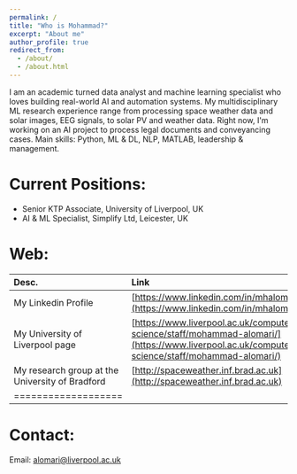 ```yaml
---
permalink: /
title: "Who is Mohammad?"
excerpt: "About me"
author_profile: true
redirect_from: 
  - /about/
  - /about.html
---
```


I am an academic turned data analyst and machine learning specialist who loves building real-world AI and automation systems. My multidisciplinary ML research experience range from processing space weather data and solar images, EEG signals, to solar PV and weather data. Right now, I'm working on an AI project to process legal documents and conveyancing cases. Main skills: Python, ML & DL, NLP, MATLAB, leadership & management.

Current Positions:
======
* Senior KTP Associate, University of Liverpool, UK
* AI & ML Specialist, Simplify Ltd, Leicester, UK

Web:
======

| Desc. | Link |
|:-------|:-------|
| My Linkedin Profile   | [https://www.linkedin.com/in/mhalomari/](https://www.linkedin.com/in/mhalomari/)   |
| My University of Liverpool page   | [https://www.liverpool.ac.uk/computer-science/staff/mohammad-alomari/](https://www.liverpool.ac.uk/computer-science/staff/mohammad-alomari/)   |
| My research group at the University of Bradford | [http://spaceweather.inf.brad.ac.uk](http://spaceweather.inf.brad.ac.uk) |
|===================|

Contact:
======
Email: alomari@liverpool.ac.uk
